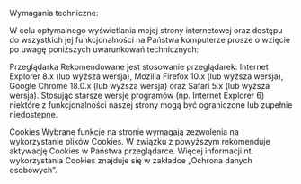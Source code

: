 Wymagania techniczne:

W celu optymalnego wyświetlania mojej strony internetowej oraz dostępu do wszystkich jej funkcjonalności na Państwa komputerze prosze o wzięcie po uwagę poniższych uwarunkowań technicznych:

Przeglądarka
Rekomendowane jest stosowanie przeglądarek: Internet Explorer 8.x (lub wyższa wersja), Mozilla Firefox 10.x (lub wyższa wersja), Google Chrome 18.0.x (lub wyższa wersja) oraz Safari 5.x (lub wyższa wersja).
Stosując starsze wersje programów (np. Internet Explorer 6) niektóre z funkcjonalności naszej strony mogą być ograniczone lub zupełnie niedostępne. 

Cookies
Wybrane funkcje na stronie wymagają zezwolenia na wykorzystanie plików Cookies. W związku z powyższym rekomenduje aktywację Cookies w Państwa przeglądarce. Więcej informacji nt. wykorzystania Cookies znajduje się w zakładce „Ochrona danych osobowych”.
